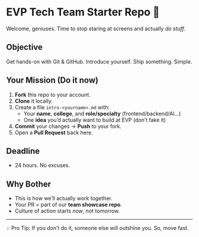 # EVP Tech Team Starter Repo 🚀

Welcome, geniuses. Time to stop staring at screens and actually *do stuff*.  

## Objective
Get hands-on with Git & GitHub. Introduce yourself. Ship something. Simple.  

## Your Mission (Do it now)
1. **Fork** this repo to your account.  
2. **Clone** it locally.  
3. Create a file `intro-<yourname>.md` with:  
   - Your **name**, **college**, and **role/specialty** (frontend/backend/AI…)  
   - One **idea** you’d actually want to build at EVP (don’t fake it)  
4. **Commit** your changes → **Push** to your fork.  
5. Open a **Pull Request** back here.  

## Deadline
- 24 hours. No excuses.  

## Why Bother
- This is how we’ll actually work together.  
- Your PR = part of our **team showcase repo**.  
- Culture of action starts *now*, not tomorrow.  

---

💡 Pro Tip: If you don’t do it, someone else will outshine you. So, move fast.  
